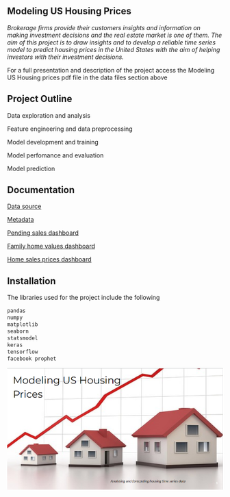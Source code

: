 
## Modeling US Housing Prices

*Brokerage firms provide their customers insights and information on making investment decisions and the real estate market is one of them. The aim of this project is to draw insights and to develop a reliable time series model to predict housing prices in the United States with the aim of helping investors with their investment decisions.*

For a full presentation and description of the project access the Modeling US Housing prices pdf file in the data files section above


## Project Outline

Data exploration and analysis

Feature engineering and data preprocessing

Model development and training

Model perfomance and evaluation

Model prediction


## Documentation

[Data source](https://www.redfin.com/news/data-center/)

[Metadata](https://docs.google.com/spreadsheets/d/1YNT5VfZTwSnUK7nqGAPGZUqOVBbsIC_M1vTgYCCLtVg/edit#gid=635767466)

[Pending sales dashboard](https://public.tableau.com/profile/maxwell.boafo#!/vizhome/Homesalesprices/pendingsales?publish=yes)

[Family home values dashboard](https://public.tableau.com/app/profile/maxwell.boafo/viz/Familyhomevalues/zipcode)

[Home sales prices dashboard](https://public.tableau.com/app/profile/maxwell.boafo/viz/Homesalesprices/salespricedist_)

## Installation

The libraries used for the project include the following
```
pandas
numpy
matplotlib
seaborn
statsmodel
keras
tensorflow
facebook prophet
```
    
![Logo](https://github.com/jaymax01/housing-price-forecasting/blob/main/screenshot-docs.google.com-2023.09.05-21_39_33.png?raw=true)

